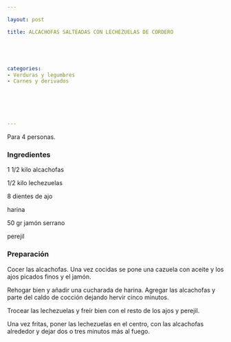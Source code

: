 ```yaml
---

layout: post

title: ALCACHOFAS SALTEADAS CON LECHEZUELAS DE CORDERO





categories:
- Verduras y legumbres
- Carnes y derivados






---
```


Para 4 personas.

<h3>Ingredientes</h3>

1 1/2 kilo alcachofas

1/2 kilo lechezuelas

8 dientes de ajo

harina

50 gr jamón serrano

perejil

<h3>Preparación</h3>

Cocer las alcachofas. Una vez cocidas se pone una cazuela con aceite y los ajos picados finos y el jamón.

Rehogar bien y añadir una cucharada de harina. Agregar las alcachofas y parte del caldo de cocción dejando hervir cinco minutos.

Trocear las lechezuelas y freír bien con el resto de los ajos y perejil.

Una vez fritas, poner las lechezuelas en el centro, con las alcachofas alrededor y dejar dos o tres minutos más al fuego.